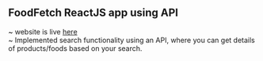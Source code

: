 ## FoodFetch ReactJS app using API
~ website is live [here](https://foodfetch.vercel.app/) <br>
~ Implemented search functionality using an API, where you can get details of products/foods based on your search.